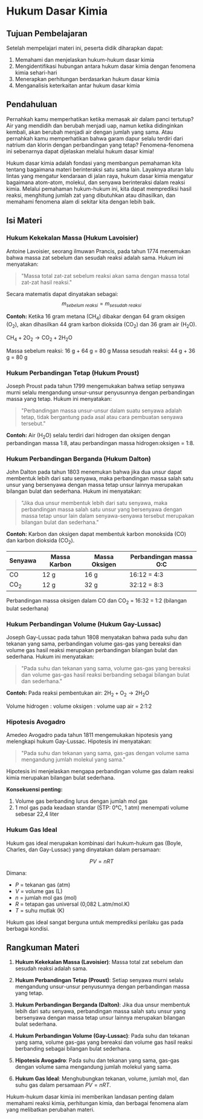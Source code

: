# Hukum Dasar Kimia

## Tujuan Pembelajaran

Setelah mempelajari materi ini, peserta didik diharapkan dapat:

1. Memahami dan menjelaskan hukum-hukum dasar kimia
2. Mengidentifikasi hubungan antara hukum dasar kimia dengan fenomena kimia sehari-hari
3. Menerapkan perhitungan berdasarkan hukum dasar kimia
4. Menganalisis keterkaitan antar hukum dasar kimia

## Pendahuluan

Pernahkah kamu memperhatikan ketika memasak air dalam panci tertutup? Air yang mendidih dan berubah menjadi uap, namun ketika didinginkan kembali, akan berubah menjadi air dengan jumlah yang sama. Atau pernahkah kamu memperhatikan bahwa garam dapur selalu terdiri dari natrium dan klorin dengan perbandingan yang tetap? Fenomena-fenomena ini sebenarnya dapat dijelaskan melalui hukum dasar kimia!

Hukum dasar kimia adalah fondasi yang membangun pemahaman kita tentang bagaimana materi berinteraksi satu sama lain. Layaknya aturan lalu lintas yang mengatur kendaraan di jalan raya, hukum dasar kimia mengatur bagaimana atom-atom, molekul, dan senyawa berinteraksi dalam reaksi kimia. Melalui pemahaman hukum-hukum ini, kita dapat memprediksi hasil reaksi, menghitung jumlah zat yang dibutuhkan atau dihasilkan, dan memahami fenomena alam di sekitar kita dengan lebih baik.

## Isi Materi

### Hukum Kekekalan Massa (Hukum Lavoisier)

Antoine Lavoisier, seorang ilmuwan Prancis, pada tahun 1774 menemukan bahwa massa zat sebelum dan sesudah reaksi adalah sama. Hukum ini menyatakan:

> "Massa total zat-zat sebelum reaksi akan sama dengan massa total zat-zat hasil reaksi."

Secara matematis dapat dinyatakan sebagai:
$$ m_{sebelum~reaksi} = m_{sesudah~reaksi} $$

**Contoh:**
Ketika 16 gram metana ($\text{CH}_4$) dibakar dengan 64 gram oksigen ($\text{O}_2$), akan dihasilkan 44 gram karbon dioksida ($\text{CO}_2$) dan 36 gram air ($\text{H}_2\text{O}$).

$\text{CH}_4 + 2\text{O}_2 \rightarrow \text{CO}_2 + 2\text{H}_2\text{O}$

Massa sebelum reaksi: 16 g + 64 g = 80 g
Massa sesudah reaksi: 44 g + 36 g = 80 g

### Hukum Perbandingan Tetap (Hukum Proust)

Joseph Proust pada tahun 1799 mengemukakan bahwa setiap senyawa murni selalu mengandung unsur-unsur penyusunnya dengan perbandingan massa yang tetap. Hukum ini menyatakan:

> "Perbandingan massa unsur-unsur dalam suatu senyawa adalah tetap, tidak bergantung pada asal atau cara pembuatan senyawa tersebut."

**Contoh:**
Air ($\text{H}_2\text{O}$) selalu terdiri dari hidrogen dan oksigen dengan perbandingan massa 1:8, atau perbandingan massa hidrogen:oksigen = 1:8.

### Hukum Perbandingan Berganda (Hukum Dalton)

John Dalton pada tahun 1803 menemukan bahwa jika dua unsur dapat membentuk lebih dari satu senyawa, maka perbandingan massa salah satu unsur yang bersenyawa dengan massa tetap unsur lainnya merupakan bilangan bulat dan sederhana. Hukum ini menyatakan:

> "Jika dua unsur membentuk lebih dari satu senyawa, maka perbandingan massa salah satu unsur yang bersenyawa dengan massa tetap unsur lain dalam senyawa-senyawa tersebut merupakan bilangan bulat dan sederhana."

**Contoh:**
Karbon dan oksigen dapat membentuk karbon monoksida ($\text{CO}$) dan karbon dioksida ($\text{CO}_2$).

| Senyawa | Massa Karbon | Massa Oksigen | Perbandingan massa O:C |
|---------|--------------|---------------|------------------------|
| $\text{CO}$ | 12 g | 16 g | 16:12 = 4:3 |
| $\text{CO}_2$ | 12 g | 32 g | 32:12 = 8:3 |

Perbandingan massa oksigen dalam $\text{CO}$ dan $\text{CO}_2$ = 16:32 = 1:2 (bilangan bulat sederhana)

### Hukum Perbandingan Volume (Hukum Gay-Lussac)

Joseph Gay-Lussac pada tahun 1808 menyatakan bahwa pada suhu dan tekanan yang sama, perbandingan volume gas-gas yang bereaksi dan volume gas hasil reaksi merupakan perbandingan bilangan bulat dan sederhana. Hukum ini menyatakan:

> "Pada suhu dan tekanan yang sama, volume gas-gas yang bereaksi dan volume gas-gas hasil reaksi berbanding sebagai bilangan bulat dan sederhana."

**Contoh:**
Pada reaksi pembentukan air:
$2\text{H}_2 + \text{O}_2 \rightarrow 2\text{H}_2\text{O}$

Volume hidrogen : volume oksigen : volume uap air = 2:1:2

### Hipotesis Avogadro

Amedeo Avogadro pada tahun 1811 mengemukakan hipotesis yang melengkapi hukum Gay-Lussac. Hipotesis ini menyatakan:

> "Pada suhu dan tekanan yang sama, gas-gas dengan volume sama mengandung jumlah molekul yang sama."

Hipotesis ini menjelaskan mengapa perbandingan volume gas dalam reaksi kimia merupakan bilangan bulat sederhana.

**Konsekuensi penting:**

1. Volume gas berbanding lurus dengan jumlah mol gas
2. 1 mol gas pada keadaan standar (STP: 0°C, 1 atm) menempati volume sebesar 22,4 liter

### Hukum Gas Ideal

Hukum gas ideal merupakan kombinasi dari hukum-hukum gas (Boyle, Charles, dan Gay-Lussac) yang dinyatakan dalam persamaan:

$$ PV = nRT $$

Dimana:

- $P$ = tekanan gas (atm)
- $V$ = volume gas (L)
- $n$ = jumlah mol gas (mol)
- $R$ = tetapan gas universal (0,082 L.atm/mol.K)
- $T$ = suhu mutlak (K)

Hukum gas ideal sangat berguna untuk memprediksi perilaku gas pada berbagai kondisi.

## Rangkuman Materi

1. **Hukum Kekekalan Massa (Lavoisier)**: Massa total zat sebelum dan sesudah reaksi adalah sama.

2. **Hukum Perbandingan Tetap (Proust)**: Setiap senyawa murni selalu mengandung unsur-unsur penyusunnya dengan perbandingan massa yang tetap.

3. **Hukum Perbandingan Berganda (Dalton)**: Jika dua unsur membentuk lebih dari satu senyawa, perbandingan massa salah satu unsur yang bersenyawa dengan massa tetap unsur lainnya merupakan bilangan bulat sederhana.

4. **Hukum Perbandingan Volume (Gay-Lussac)**: Pada suhu dan tekanan yang sama, volume gas-gas yang bereaksi dan volume gas hasil reaksi berbanding sebagai bilangan bulat sederhana.

5. **Hipotesis Avogadro**: Pada suhu dan tekanan yang sama, gas-gas dengan volume sama mengandung jumlah molekul yang sama.

6. **Hukum Gas Ideal**: Menghubungkan tekanan, volume, jumlah mol, dan suhu gas dalam persamaan $PV = nRT$.

Hukum-hukum dasar kimia ini memberikan landasan penting dalam memahami reaksi kimia, perhitungan kimia, dan berbagai fenomena alam yang melibatkan perubahan materi.
